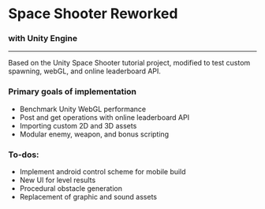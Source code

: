 # Space Shooter  Reworked
### with Unity Engine

---

Based on the Unity Space Shooter tutorial project, modified to test custom spawning, webGL, and online leaderboard API.

### Primary goals of implementation
* Benchmark Unity WebGL performance
* Post and get operations with online leaderboard API
* Importing custom 2D and 3D assets
* Modular enemy, weapon, and bonus scripting

### To-dos:
* Implement android control scheme for mobile build
* New UI for level results
* Procedural obstacle generation
* Replacement of graphic and sound assets
